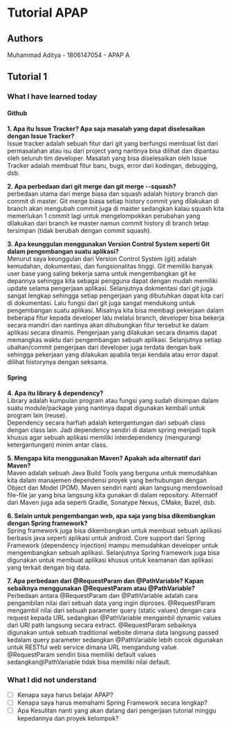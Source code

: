 # Tutorial APAP

## Authors
Muhammad Aditya - 1806147054 - APAP A

## Tutorial 1
### What I have learned today
#### Github
**1. Apa itu Issue Tracker? Apa saja masalah yang dapat diselesaikan dengan Issue Tracker?**  
Issue tracker adalah sebuah fitur dari git yang berfungsi membuat list dari permasalahan atau isu dari project yang
nantinya bisa dilihat dan dipantau oleh seluruh tim developer. Masalah yang bisa diselesaikan oleh Issue Tracker adalah
membuat fitur baru, bugs, error dari kodingan, debugging, dsb.

**2. Apa perbedaan dari git merge dan git merge --squash?**  
perbedaan utama dari merge biasa dan squash adalah history branch dan commit di master. Git merge biasa setiap history
commit yang dilakukan di branch akan mengubah commit juga di master sedangkan kalau squash kita memerlukan 1 commit 
lagi untuk mengelompokkan perubahan yang dilakukan dari branch ke master namun commit history di branch tetap tersimpan 
(tidak berubah dengan commit squash).

**3. Apa keunggulan menggunakan Version Control System seperti Git dalam pengembangan suatu
aplikasi?**  
Menurut saya keunggulan dari Version Control System (git) adalah kemudahan, dokumentasi, dan fungsionalitas tinggi. 
Git memiliki banyak user base yang saling bekerja sama untuk mengembangkan git ke depannya sehingga kita sebagai pengguna 
dapat dengan mudah memiliki update selama pengerjaan aplikasi. Selanjutnya dokmentasi dari git juga sangat lengkap sehingga
setiap pengerjaan yang dibutuhkan dapat kita cari di dokumentasi. Lalu fungsi dari git juga sangat mendukung untuk pengembangan
suatu aplikasi. Misalnya kita bisa membagi pekerjaan dalam beberapa fitur kepada developer lalu melalui branch, 
developer bisa bekerja secara mandiri dan nantinya akan dihubungkan fitur tersebut ke dalam aplikasi secara dinamis.
Pengerjaan yang dilakukan secara dinamis dapat memangkas waktu dari pengembangan sebuah aplikasi. Selanjutnya setiap 
ubahan/commit pengerjaan dari developer juga terdata dengan baik sehingga pekerjaan yang dilakukan apabila terjai kendala 
atau error dapat dilihat historynya dengan seksama.

#### Spring
**4. Apa itu library & dependency?**  
Library adalah kumpulan program atau fungsi yang sudah disimpan dalam suatu module/package yang nantinya dapat digunakan
kembali untuk program lain (reuse).  
Dependency secara harfiah adalah ketergantungan dari sebuah class dengan class lain. Jadi dependency sendiri di dalam
spring menjadi topik khusus agar sebuah aplikasi memiliki interdependency (mengurangi ketergantungan) minim antar class.

**5. Mengapa kita menggunakan Maven? Apakah ada alternatif dari Maven?**  
Maven adalah sebuah Java Build Tools yang berguna untuk memudahkan kita dalam manajemen dependensi proyek yang 
berhubungan dengan Object dan Model (POM). Maven sendiri nanti akan langsung mendownload file-file jar yang bisa langsung 
kita gunakan di dalam repository. Alternatif dari Maven juga ada seperti Gradle, Sonatype Nexus, CMake, Bazel, dsb. 

**6. Selain untuk pengembangan web, apa saja yang bisa dikembangkan dengan Spring framework?**  
Spring framework juga bisa dikembangkan untuk membuat sebuah aplikasi berbasis java seperti aplikasi untuk android.
Core support dari Spring Framework (dependency injection) mampu memudahkan developer untuk mengembangkan sebuah aplikasi. 
Selanjutnya Spring framework juga bisa digunakan untuk membuat aplikasi khusus untuk keamanan dan aplikasi yang terkait 
dengan big data.

**7. Apa perbedaan dari @RequestParam dan @PathVariable? Kapan sebaiknya menggunakan @RequestParam atau @PathVariable?**  
Perbedaan antara @RequestParam dan @PathVariable adalah cara pengambilan nilai dari sebuah data yang ingin diproses.
@RequestParam mengambil nilai dari sebuah parameter query (static values) dengan cara request kepada URL sedangkan 
@PathVariable mengambil dynamic values dari URI path langsung secara extract. @RequestParam sebaiknya digunakan untuk 
sebuah traditional website dimana data langsung passed kedalam query parameter sedangkan @PathVariable lebih cocok
digunakan untuk RESTful web service dimana URL mengandung value. @RequestParam sendiri bisa memiliki default values 
sedangkan@PathVariable tidak bisa memiliki nilai default.

### What I did not understand
- [ ] Kenapa saya harus belajar APAP?
- [ ] Kenapa saya harus memahami Spring Framework secara lengkap?
- [ ] Apa Kesulitan nanti yang akan datang dari pengerjaan tutorial minggu kepedannya dan proyek kelompok?
